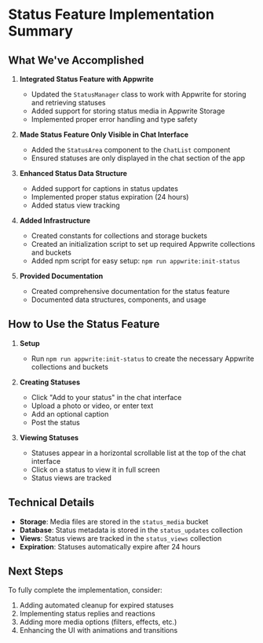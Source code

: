 # Status Feature Implementation Summary

## What We've Accomplished

1. **Integrated Status Feature with Appwrite**
   - Updated the `StatusManager` class to work with Appwrite for storing and retrieving statuses
   - Added support for storing status media in Appwrite Storage
   - Implemented proper error handling and type safety

2. **Made Status Feature Only Visible in Chat Interface**
   - Added the `StatusArea` component to the `ChatList` component
   - Ensured statuses are only displayed in the chat section of the app

3. **Enhanced Status Data Structure**
   - Added support for captions in status updates
   - Implemented proper status expiration (24 hours)
   - Added status view tracking

4. **Added Infrastructure**
   - Created constants for collections and storage buckets
   - Created an initialization script to set up required Appwrite collections and buckets
   - Added npm script for easy setup: `npm run appwrite:init-status`

5. **Provided Documentation**
   - Created comprehensive documentation for the status feature
   - Documented data structures, components, and usage

## How to Use the Status Feature

1. **Setup**
   - Run `npm run appwrite:init-status` to create the necessary Appwrite collections and buckets

2. **Creating Statuses**
   - Click "Add to your status" in the chat interface
   - Upload a photo or video, or enter text
   - Add an optional caption
   - Post the status

3. **Viewing Statuses**
   - Statuses appear in a horizontal scrollable list at the top of the chat interface
   - Click on a status to view it in full screen
   - Status views are tracked

## Technical Details

- **Storage**: Media files are stored in the `status_media` bucket
- **Database**: Status metadata is stored in the `status_updates` collection
- **Views**: Status views are tracked in the `status_views` collection
- **Expiration**: Statuses automatically expire after 24 hours

## Next Steps

To fully complete the implementation, consider:

1. Adding automated cleanup for expired statuses
2. Implementing status replies and reactions
3. Adding more media options (filters, effects, etc.)
4. Enhancing the UI with animations and transitions
